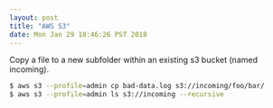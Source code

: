 ```yaml
---
layout: post
title: "AWS S3"
date: Mon Jan 29 18:46:26 PST 2018
---
```


Copy a file to a new subfolder within an existing s3 bucket (named incoming).

```bash
$ aws s3 --profile=admin cp bad-data.log s3://incoming/foo/bar/
$ aws s3 --profile=admin ls s3://incoming --recursive
```
